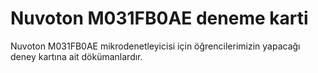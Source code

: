 # Nuvoton M031FB0AE deneme karti
 Nuvoton M031FB0AE mikrodenetleyicisi için öğrencilerimizin yapacağı deney kartına ait dökümanlardır.
